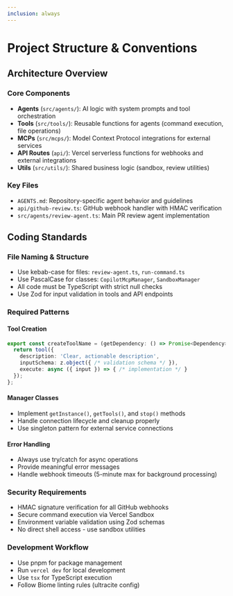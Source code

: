 ```yaml
---
inclusion: always
---
```


# Project Structure & Conventions

## Architecture Overview

### Core Components
- **Agents** (`src/agents/`): AI logic with system prompts and tool orchestration
- **Tools** (`src/tools/`): Reusable functions for agents (command execution, file operations)
- **MCPs** (`src/mcps/`): Model Context Protocol integrations for external services
- **API Routes** (`api/`): Vercel serverless functions for webhooks and external integrations
- **Utils** (`src/utils/`): Shared business logic (sandbox, review utilities)

### Key Files
- `AGENTS.md`: Repository-specific agent behavior and guidelines
- `api/github-review.ts`: GitHub webhook handler with HMAC verification
- `src/agents/review-agent.ts`: Main PR review agent implementation

## Coding Standards

### File Naming & Structure
- Use kebab-case for files: `review-agent.ts`, `run-command.ts`
- Use PascalCase for classes: `CopilotMcpManager`, `SandboxManager`
- All code must be TypeScript with strict null checks
- Use Zod for input validation in tools and API endpoints

### Required Patterns

#### Tool Creation
```typescript
export const createToolName = (getDependency: () => Promise<Dependency>) => {
  return tool({
    description: 'Clear, actionable description',
    inputSchema: z.object({ /* validation schema */ }),
    execute: async ({ input }) => { /* implementation */ }
  });
};
```

#### Manager Classes
- Implement `getInstance()`, `getTools()`, and `stop()` methods
- Handle connection lifecycle and cleanup properly
- Use singleton pattern for external service connections

#### Error Handling
- Always use try/catch for async operations
- Provide meaningful error messages
- Handle webhook timeouts (5-minute max for background processing)

### Security Requirements
- HMAC signature verification for all GitHub webhooks
- Secure command execution via Vercel Sandbox
- Environment variable validation using Zod schemas
- No direct shell access - use sandbox utilities

### Development Workflow
- Use pnpm for package management
- Run `vercel dev` for local development
- Use `tsx` for TypeScript execution
- Follow Biome linting rules (ultracite config)